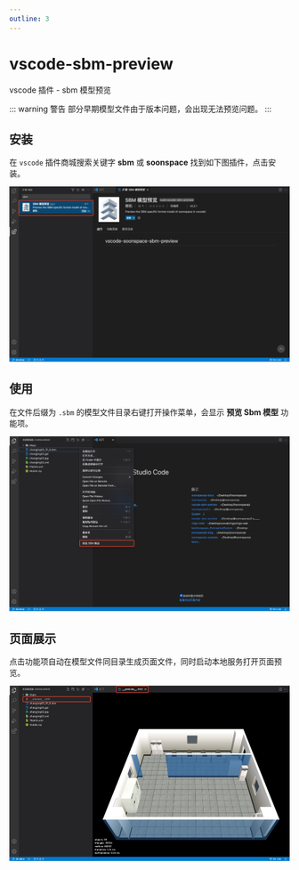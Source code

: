 ```yaml
---
outline: 3
---
```


# vscode-sbm-preview
vscode 插件 - sbm 模型预览

::: warning 警告
部分早期模型文件由于版本问题，会出现无法预览问题。
:::

## 安装

在 `vscode` 插件商城搜索关键字 **sbm** 或 **soonspace** 找到如下图插件，点击安装。

![install](./images/vscode-sbm-preview/install.jpg)

## 使用

在文件后缀为 `.sbm` 的模型文件目录右键打开操作菜单，会显示 **预览 Sbm 模型** 功能项。

![use](./images/vscode-sbm-preview/use.jpg)

## 页面展示

点击功能项自动在模型文件同目录生成页面文件，同时启动本地服务打开页面预览。

![page](./images/vscode-sbm-preview/page.jpg)
